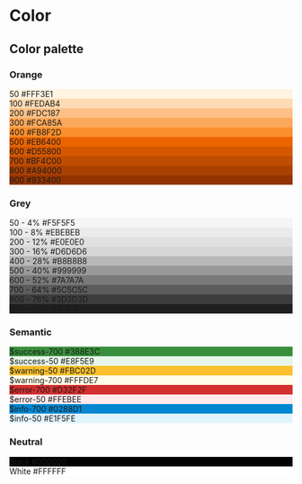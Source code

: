 # Color

## Color palette

<div class="container grid color">

<section class="color-card-container grid-1-2">

### Orange

<div class="color-card dark" style="background-color: #FFF3E1">
    <span>50</span>
    <span>#FFF3E1</span>
</div>
<div class="color-card dark" style="background-color: #FEDAB4">
    <span>100</span>
    <span>#FEDAB4</span>
</div>
<div class="color-card dark" style="background-color: #FDC187">
    <span>200</span>
    <span>#FDC187</span>
</div>
<div class="color-card dark" style="background-color: #FCA85A">
    <span>300</span>
    <span>#FCA85A</span>
</div>
<div class="color-card dark" style="background-color: #FB8F2D">
    <span>400</span>
    <span>#FB8F2D</span>
</div>
<div class="color-card dark" style="background-color: #EB6400">
    <span>500</span>
    <span>#EB6400</span>
</div>
<div class="color-card light" style="background-color: #D55800">
    <span>600</span>
    <span>#D55800</span>
</div>
<div class="color-card light" style="background-color: #BF4C00">
    <span>700</span>
    <span>#BF4C00</span>
</div>
<div class="color-card light" style="background-color: #A94000">
    <span>800</span>
    <span>#A94000</span>
</div>
<div class="color-card light" style="background-color: #933400">
    <span>900</span>
    <span>#933400</span>
</div>
</section>

<section class="color-card-container grid-1-2">

### Grey

<div class="color-card dark" style="background-color: #F5F5F5">
    <span>50 - 4%</span>
    <span>#F5F5F5</span>
</div>
<div class="color-card dark" style="background-color: #EBEBEB">
    <span>100 - 8%</span>
    <span>#EBEBEB</span>
</div>
<div class="color-card dark" style="background-color: #E0E0E0">
    <span>200 - 12%</span>
    <span>#E0E0E0</span>
</div>
<div class="color-card dark" style="background-color: #D6D6D6">
    <span>300 - 16%</span>
    <span>#D6D6D6</span>
</div>
<div class="color-card dark" style="background-color: #B8B8B8">
    <span>400 - 28%</span>
    <span>#B8B8B8</span>
</div>
<div class="color-card dark" style="background-color: #999999">
    <span>500 - 40%</span>
    <span>#999999</span>
</div>
<div class="color-card light" style="background-color: #7A7A7A">
    <span>600 - 52%</span>
    <span>#7A7A7A</span>
</div>
<div class="color-card light" style="background-color: #5C5C5C">
    <span>700 - 64%</span>
    <span>#5C5C5C</span>
</div>
<div class="color-card light" style="background-color: #3D3D3D">
    <span>800 - 76%</span>
    <span>#3D3D3D</span>
</div>
<div class="color-card light" style="background-color: #1F1F1F">
    <span>900 - 88%</span>
    <span>#1F1F1F</span>
</div>
</section>

<section class="color-card-container grid-1-2">

### Semantic

<div class="color-card light" style="background-color: #388E3C">
    <span>$success-700</span>
    <span>#388E3C</span>
</div>
<div class="color-card dark" style="background-color: #E8F5E9">
    <span>$success-50</span>
    <span>#E8F5E9</span>
</div>

<div class="color-card dark" style="background-color: #FBC02D">
    <span>$warning-50</span>
    <span>#FBC02D</span>
</div>
<div class="color-card dark" style="background-color: #FFFDE7">
    <span>$warning-700</span>
    <span>#FFFDE7</span>
</div>

<div class="color-card light" style="background-color: #D32F2F">
    <span>$error-700</span>
    <span>#D32F2F</span>
</div>
<div class="color-card dark" style="background-color: #FFEBEE">
    <span>$error-50</span>
    <span>#FFEBEE</span>
</div>

<div class="color-card light" style="background-color: #0288D1">
    <span>$info-700</span>
    <span>#0288D1</span>
</div>
<div class="color-card dark" style="background-color: #E1F5FE">
    <span>$info-50</span>
    <span>#E1F5FE</span>
</div>
</section>

<section class="color-card-container grid-1-2">

### Neutral

<div class="color-card light" style="background-color: #000000">
    <span>Black</span>
    <span>#000000</span>
</div>
<div class="color-card dark" style="background-color: #FFFFFF">
    <span>White</span>
    <span>#FFFFFF</span>
</div>
</section>

</div>